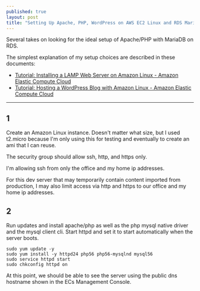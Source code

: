 ```yaml
---
published: true
layout: post
title: "Setting Up Apache, PHP, WordPress on AWS EC2 Linux and RDS MariaDB"
---
```


Several takes on looking for the ideal setup of Apache/PHP with MariaDB on RDS.

The simplest explanation of my setup choices are described in these documents:

* [Tutorial: Installing a LAMP Web Server on Amazon Linux - Amazon Elastic Compute Cloud](http://docs.aws.amazon.com/AWSEC2/latest/UserGuide/install-LAMP.html)
* [Tutorial: Hosting a WordPress Blog with Amazon Linux - Amazon Elastic Compute Cloud](http://docs.aws.amazon.com/AWSEC2/latest/UserGuide/hosting-wordpress.html)

---

## 1

Create an Amazon Linux instance. Doesn't matter what size, but I used t2.micro because I'm only using this for testing and eventually to create an ami that I can reuse.

The security group should allow ssh, http, and https only.

I'm allowing ssh from only the office and my home ip addresses.

For this dev server that may temporarily contain content imported from production, I may also limit access via http and https to our office and my home ip addresses.


## 2

Run updates and install apache/php as well as the php mysql native driver and the mysql client cli. Start httpd and set it to start automatically when the server boots.

```
sudo yum update -y
sudo yum install -y httpd24 php56 php56-mysqlnd mysql56
sudo service httpd start
sudo chkconfig httpd on
```

At this point, we should be able to see the server using the public dns hostname shown in the ECs Management Console.

